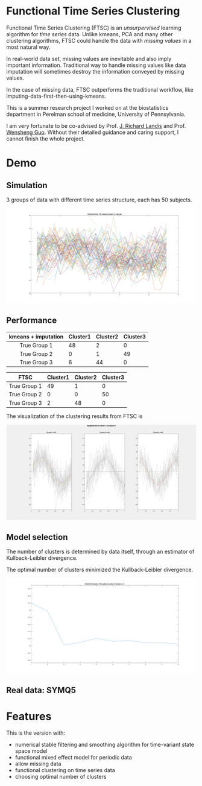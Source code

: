 # Functional Time Series Clustering

Functional Time Series Clustering (FTSC) is an *unsurpervised* learning algorithm for *time series* data.
Unlike kmeans, PCA and many other clustering algorithms, FTSC could handle the data with *missing values* in a most natural way.

In real-world data set, missing values are inevitable and also imply important information.
Traditional way to handle missing values like data imputation will sometimes destroy the information conveyed by missing values.

In the case of missing data, FTSC outperforms the traditional workflow, like imputing-data-first-then-using-kmeans.

This is a summer research project I worked on at the biostatistics department in Perelman school of medicine, University of Pennsylvania.

I am very fortunate to be co-advised by Prof. [J. Richard Landis](https://scholar.google.com/citations?user=WDSnxagAAAAJ&hl=en) and Prof. [Wensheng Guo](https://scholar.google.com/citations?user=WYCrBGUAAAAJ&hl=en).
Without their detailed guidance and caring support, I cannot finish the whole project.

# Demo

## Simulation

3 groups of data with different time series structure, each has 50 subjects.

![Figure 1 simulated data](https://github.com/jasonyee/FTSC/blob/master/demo/simulation/raw.png)


## Performance

| kmeans + imputation | Cluster1 | Cluster2 | Cluster3 |
|:-------------------:|----------|----------|----------|
| True Group 1        | 48       | 2        | 0        |
| True Group 2        | 0        | 1        | 49       |
| True Group 3        | 6        | 44       | 0        |

|     FTSC     | Cluster1 | Cluster2 | Cluster3 |
|:------------:|----------|----------|----------|
| True Group 1 | 49       | 1        | 0        |
| True Group 2 | 0        | 0        | 50       |
| True Group 3 | 2        | 48       | 0        |

The visualization of the clustering results from FTSC is

![Figure 2 FTSC for simulated data](https://github.com/jasonyee/FTSC/blob/master/demo/simulation/spaghetti.png)


## Model selection

The number of clusters is determined by data itself, through an estimator of Kullback-Leibler divergence.

The optimal number of clusters minimized the Kullback-Leibler divergence.

![Figure 3 KL for simulated data](https://github.com/jasonyee/FTSC/blob/master/demo/simulation/kl_curve.png)

## Real data: SYMQ5




# Features

This is the version with:

*  numerical stable filtering and smoothing algorithm for time-variant state space model
*  functional mixed effect model for periodic data
*  allow missing data
*  functional clustering on time series data
*  choosing optimal number of clusters